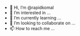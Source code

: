 - 👋 Hi, I’m @rapidkomal
- 👀 I’m interested in ...
- 🌱 I’m currently learning ...
- 💞️ I’m looking to collaborate on ...
- 📫 How to reach me ...

<!---
rapidkomal/rapidkomal is a ✨ special ✨ repository because its `README.md` (this file) appears on your GitHub profile.
You can click the Preview link to take a look at your changes.
--->
